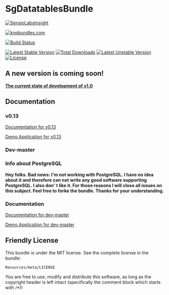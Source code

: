 # SgDatatablesBundle

[![SensioLabsInsight](https://insight.sensiolabs.com/projects/61803d08-17ab-4a69-ad13-6ec448762332/big.png)](https://insight.sensiolabs.com/projects/61803d08-17ab-4a69-ad13-6ec448762332)

[![knpbundles.com](http://knpbundles.com/stwe/DatatablesBundle/badge)](http://knpbundles.com/stwe/DatatablesBundle)

[![Build Status](https://travis-ci.org/stwe/DatatablesBundle.svg?branch=master)](https://travis-ci.org/stwe/DatatablesBundle)

[![Latest Stable Version](https://poser.pugx.org/sg/datatablesbundle/v/stable)](https://packagist.org/packages/sg/datatablesbundle) [![Total Downloads](https://poser.pugx.org/sg/datatablesbundle/downloads)](https://packagist.org/packages/sg/datatablesbundle) [![Latest Unstable Version](https://poser.pugx.org/sg/datatablesbundle/v/unstable)](https://packagist.org/packages/sg/datatablesbundle) [![License](https://poser.pugx.org/sg/datatablesbundle/license)](https://packagist.org/packages/sg/datatablesbundle)

## A new version is coming soon!

**[The current state of development of v1.0](https://github.com/stwe/DatatablesBundle/blob/master/FEATURES.md)**

## Documentation

### v0.13

[Documentation for v0.13](https://github.com/stwe/DatatablesBundle/blob/master/Resources/doc/index013.md)

[Demo Application for v0.13](https://github.com/stwe/DtBundleDemo)

### Dev-master

### Info about PostgreSQL

**Hey folks. Bad news: I'm not working with PostgreSQL. I have no idea about it and therefore can not write any good software supporting PostgreSQL. 
I also don' t like it. For those reasons I will close all issues on this subject. Feel free to forke the bundle. Thanks for your understanding.**

### Documentation

[Documentation for dev-master](https://github.com/stwe/DatatablesBundle/blob/master/Resources/doc/index.md)

[Demo Application for dev-master](https://github.com/stwe/DtBundleDemo10)

## Friendly License

This bundle is under the MIT license. See the complete license in the bundle:

    Resources/meta/LICENSE

You are free to use, modify and distribute this software, as long as the copyright header is left intact (specifically the comment block which starts with /*)!
